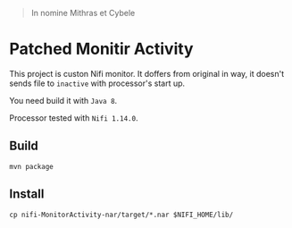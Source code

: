 > In nomine Mithras et Cybele

# Patched Monitir Activity

This project is custon Nifi monitor. It doffers from original in way, it doesn't sends file to `inactive` with processor's start up.

You need build it with `Java 8`.

Processor tested with `Nifi 1.14.0`.

## Build

```
mvn package
```

## Install

```
cp nifi-MonitorActivity-nar/target/*.nar $NIFI_HOME/lib/
```